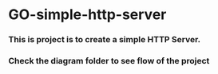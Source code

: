 # GO-simple-http-server

### This is project is to create a simple HTTP Server. 
### Check the diagram folder to see flow of the project
